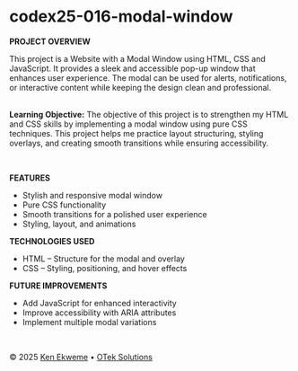 # codex25-016-modal-window

<p><strong>PROJECT OVERVIEW</strong></p>
This project is a Website with a Modal Window using HTML, CSS and JavaScript. It provides a sleek and accessible pop-up window that enhances user experience. The modal can be used for alerts, notifications, or interactive content while keeping the design clean and professional.
<br><br>
<p><strong>Learning Objective:</strong> The objective of this project is to strengthen my HTML and CSS skills by implementing a modal window using pure CSS techniques. This project helps me practice layout structuring, styling overlays, and creating smooth transitions while ensuring accessibility.</p>
<br>
<p><strong>FEATURES</strong></p>
<ul>
  <li>Stylish and responsive modal window</li>
  <li>Pure CSS functionality</li>
  <li> Smooth transitions for a polished user experience</li>
  <li>Styling, layout, and animations</li>
</ul>
<p><strong>TECHNOLOGIES USED</strong></p>
<ul>
  <li>HTML – Structure for the modal and overlay</li>
  <li>CSS – Styling, positioning, and hover effects</li>
</ul>
<p><strong>FUTURE IMPROVEMENTS</strong></p>
<ul>
  <li>Add JavaScript for enhanced interactivity</li>
  <li>Improve accessibility with ARIA attributes</li>
  <li>Implement multiple modal variations</li>
</ul>
<br>
<footer>
    <p>&copy; 2025 <a href="https://www.linkedin.com/in/ekweme-ken" target="_blank">Ken Ekweme</a> &#8226; <a href="https://www.oteksolutions.net" target="_blank">OTek Solutions</a></p>
</footer>
